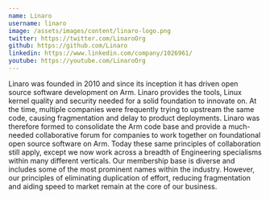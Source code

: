```yaml
---
name: Linaro
username: linaro
image: /assets/images/content/linaro-logo.png
twitter: https://twitter.com/LinaroOrg
github: https://github.com/Linaro
linkedin: https://www.linkedin.com/company/1026961/
youtube: https://youtube.com/LinaroOrg
---
```

Linaro was founded in 2010 and since its inception it has driven open source software development on Arm. Linaro provides the tools, Linux kernel quality and security needed for a solid foundation to innovate on. At the time, multiple companies were frequently trying to upstream the same code, causing fragmentation and delay to product deployments. Linaro was therefore formed to consolidate the Arm code base and provide a much-needed collaborative forum for companies to work together on foundational open source software on Arm. Today these same principles of collaboration still apply, except we now work across a breadth of Engineering specialisms within many different verticals. Our membership base is diverse and includes some of the most prominent names within the industry. However, our principles of eliminating duplication of effort, reducing fragmentation and aiding speed to market remain at the core of our business.

